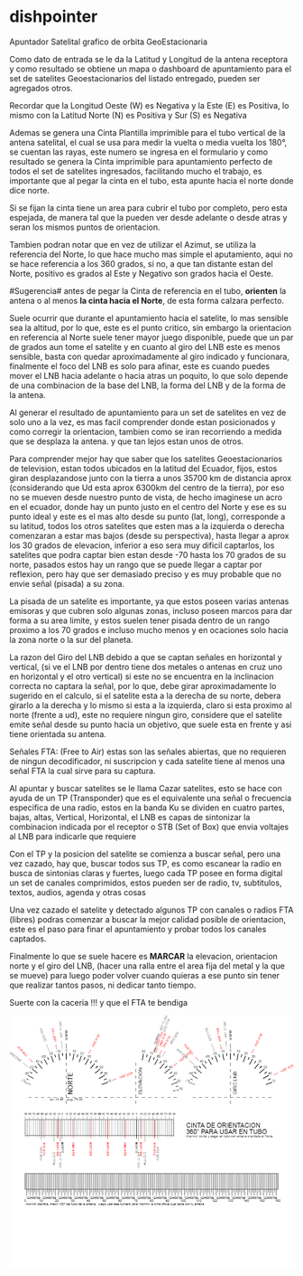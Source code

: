 # dishpointer
Apuntador Satelital grafico de orbita GeoEstacionaria

Como dato de entrada se le da la Latitud y Longitud de la antena receptora y como resultado se obtiene un mapa o dashboard de apuntamiento para el set de satelites Geoestacionarios del listado entregado, pueden ser agregados otros.

Recordar que la Longitud Oeste (W) es Negativa y la Este (E) es Positiva, lo mismo con la Latitud Norte (N) es Positiva y Sur (S) es Negativa

Ademas se genera una Cinta Plantilla imprimible para el tubo vertical de la antena satelital, el cual se usa para medir la vuelta o media vuelta los 180°, se cuentan las rayas, este numero se ingresa en el formulario y como resultado se genera la Cinta imprimible para apuntamiento perfecto de todos el set de satelites ingresados, facilitando mucho el trabajo, es importante que al pegar la cinta en el tubo, esta apunte hacia el norte donde dice norte.

Si se fijan la cinta tiene un area para cubrir el tubo por completo, pero esta espejada, de manera tal que la pueden ver desde adelante o desde atras y seran los mismos puntos de orientacion.

Tambien podran notar que en vez de utilizar el Azimut, se utiliza la referencia del Norte, lo que hace mucho mas simple el aputamiento, aqui no se hace referencia a los 360 grados, si no, a que tan distante estan del Norte, positivo es grados al Este y Negativo son grados hacia el Oeste.

#Sugerencia# antes de pegar la Cinta de referencia en el tubo, **orienten** la antena o al menos **la cinta hacia el Norte**, de esta forma calzara perfecto.

Suele ocurrir que durante el apuntamiento hacia el satelite, lo mas sensible sea la altitud, por lo que, este es el punto critico, sin embargo la orientacion en referencia al Norte suele tener mayor juego disponible, puede que un par de grados aun tome el satelite y en cuanto al giro del LNB este es menos sensible, basta con quedar aproximadamente al giro indicado y funcionara, finalmente el foco del LNB es solo para afinar, este es cuando puedes mover el LNB hacia adelante o hacia atras un poquito, lo que solo depende de una combinacion de la base del LNB, la forma del LNB y de la forma de la antena.

Al generar el resultado de apuntamiento para un set de satelites en vez de solo uno a la vez, es mas facil comprender donde estan posicionados y como corregir la orientacion, tambien como se iran recorriendo a medida que se desplaza la antena. y que tan lejos estan unos de otros.

Para comprender mejor hay que saber que los satelites Geoestacionarios de television, estan todos ubicados en la latitud del Ecuador, fijos, estos giran desplazandose junto con la tierra a unos 35700 km de distancia aprox (considerando que Ud esta aprox 6300km del centro de la tierra), por eso no se mueven desde nuestro punto de vista, de hecho imaginese un acro en el ecuador, donde hay un punto justo en el centro del Norte y ese es su punto ideal y este es el mas alto desde su punto (lat, long), corresponde a su latitud, todos los otros satelites que esten mas a la izquierda o derecha comenzaran a estar mas bajos (desde su perspectiva), hasta llegar a aprox los 30 grados de elevacion, inferior a eso sera muy dificil captarlos, los satelites que podra captar bien estan desde -70 hasta los 70 grados de su norte, pasados estos hay un rango que se puede llegar a captar por reflexion, pero hay que ser demasiado preciso y es muy probable que no envie señal (pisada) a su zona.

La pisada de un satelite es importante, ya que estos poseen varias antenas emisoras y que cubren solo algunas zonas, incluso poseen marcos para dar forma a su area limite, y estos suelen tener pisada dentro de un rango proximo a los 70 grados e incluso mucho menos y en ocaciones solo hacia la zona norte o la sur del planeta.

La razon del Giro del LNB debido a que se captan señales en horizontal y vertical, (si ve el LNB por dentro tiene dos metales o antenas en cruz uno en horizontal y el otro vertical) si este no se encuentra en la inclinacion correcta no captara la señal, por lo que, debe girar aproximadamente lo sugerido en el calculo, si el satelite esta a la derecha de su norte, debera girarlo a la derecha y lo mismo si esta a la izquierda, claro si esta proximo al norte (frente a ud), este no requiere ningun giro, considere que el satelite emite señal desde su punto hacia un objetivo, que suele esta en frente y asi tiene orientada su antena.

Señales FTA: (Free to Air) estas son las señales abiertas, que no requieren de ningun decodificador, ni suscripcion y cada satelite tiene al menos una señal FTA la cual sirve para su captura.

Al apuntar y buscar satelites se le llama Cazar satelites, esto se hace con ayuda de un TP (Transponder) que es el equivalente una señal o frecuencia especifica de una radio, estos en la banda Ku se dividen en cuatro partes, bajas, altas, Vertical, Horizontal, el LNB es capas de sintonizar la combinacion indicada por el receptor o STB (Set of Box) que envia voltajes al LNB para indicarle que requiere

Con el TP y la posicion del satelite se comienza a buscar señal, pero una vez cazado, hay que, buscar todos sus TP, es como escanear la radio en busca de sintonias claras y fuertes, luego cada TP posee en forma digital un set de canales comprimidos, estos pueden ser de radio, tv, subtitulos, textos, audios, agenda y otras cosas

Una vez cazado el satelite y detectado algunos TP con canales o radios FTA (libres) podras comenzar a buscar la mejor calidad posible de orientacion, este es el paso para finar el apuntamiento y probar todos los canales captados.

Finalmente lo que se suele hacere es **MARCAR** la elevacion, orientacion norte y el giro del LNB, (hacer una ralla entre el area fija del metal y la que se mueve) para luego poder volver cuando quieras a ese punto sin tener que realizar tantos pasos, ni dedicar tanto tiempo.

Suerte con la caceria !!!
y que el FTA te bendiga

![Screenshot of Apuntador Dishpointer](sample.png)
